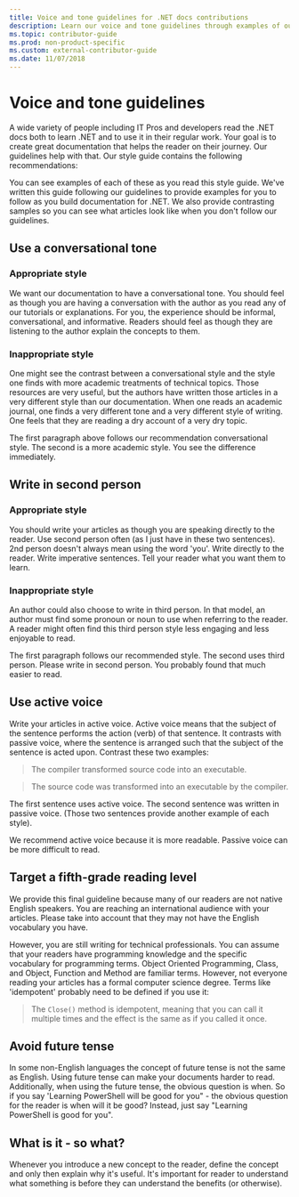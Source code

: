 ```yaml
---
title: Voice and tone guidelines for .NET docs contributions
description: Learn our voice and tone guidelines through examples of our styles compared to examples that don't follow our guidelines.
ms.topic: contributor-guide
ms.prod: non-product-specific
ms.custom: external-contributor-guide
ms.date: 11/07/2018
---
```

# Voice and tone guidelines

A wide variety of people including IT Pros and developers read the .NET docs both to learn .NET and to use it in their regular work. Your goal is to create great documentation that helps the reader on their journey. Our guidelines help with that. Our style guide contains the following recommendations:

You can see examples of each of these as you read this style guide. We've written this guide following our guidelines to provide examples for you to follow as you build documentation for .NET. We also provide contrasting samples so you can see what articles look like when you don't follow our guidelines.

## Use a conversational tone

### Appropriate style

We want our documentation to have a conversational tone. You should feel as though you are having a conversation with the author as you read any of our tutorials or explanations. For you, the experience should be informal, conversational, and informative. Readers should feel as though they are listening to the author explain the concepts to them.

### Inappropriate style

One might see the contrast between a conversational style and the style one finds with more academic treatments of technical topics. Those resources are very useful, but the authors have written those articles in a very different style than our documentation. When one reads an academic journal, one finds a very different tone and a very different style of writing. One feels that they are reading a dry account of a very dry topic.  

The first paragraph above follows our recommendation conversational style. The second is a more academic style. You see the difference immediately. 

## Write in second person

### Appropriate style

You should write your articles as though you are speaking directly to the reader. Use second person often (as I just have in these two sentences). 2nd person doesn't always mean using the word 'you'. Write directly to the reader. Write imperative sentences. Tell your reader what you want them to learn.

### Inappropriate style

An author could also choose to write in third person. In that model, an author must find some pronoun or noun to use when referring to the reader. A reader might often find this third person style less engaging and less enjoyable to read.

The first paragraph follows our recommended style. The second uses third person. Please write in second person. You probably found that much easier to read.

## Use active voice

Write your articles in active voice. Active voice means that the subject of the sentence performs the action (verb) of that sentence. It contrasts with passive voice, where the sentence is arranged
such that the subject of the sentence is acted upon. Contrast these two examples:

>The compiler transformed source code into an executable.

>The source code was transformed into an executable by the compiler.

The first sentence uses active voice. The second sentence was written in passive voice. (Those two sentences provide another example of each style).

We recommend active voice because it is more readable. Passive voice can be more difficult to read.

## Target a fifth-grade reading level

We provide this final guideline because many of our readers are not native English speakers. You are reaching an international audience with your articles. Please take into account that they may not have the English vocabulary you have.

However, you are still writing for technical professionals. You can assume that your readers have programming knowledge and the specific vocabulary for programming terms. Object Oriented Programming, Class, and Object, Function and Method are familiar terms. However, not everyone reading your articles has a formal computer science degree. Terms like 'idempotent' probably need to be defined if you use it:

>The `Close()` method is idempotent, meaning that you can call it multiple times and the effect is the same as if you called it once.

## Avoid future tense

In some non-English languages the concept of future tense is not the same as English. Using future tense can make your documents harder to read. Additionally, when using the future tense, the obvious question is when. So if you say 'Learning PowerShell will be good for you" - the obvious question for the reader is when will it be good? Instead, just say "Learning PowerShell is good for you".

## What is it - so what?

Whenever you introduce a new concept to the reader, define the concept and only then explain why it's useful. It's important for reader to understand what something is before they can understand the benefits (or otherwise).
